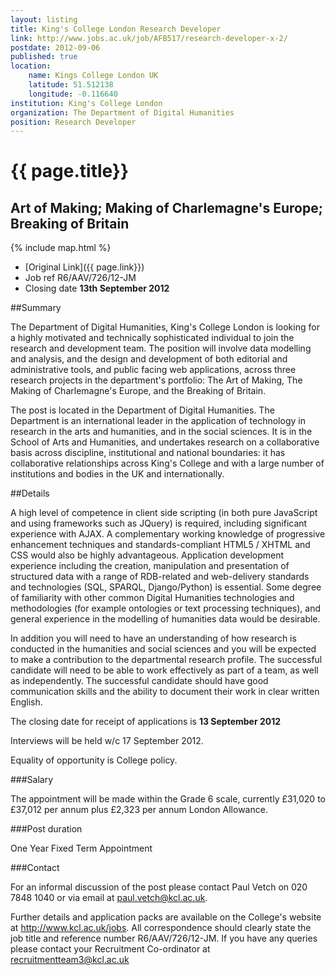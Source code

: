 ```yaml
---
layout: listing
title: King's College London Research Developer
link: http://www.jobs.ac.uk/job/AFB517/research-developer-x-2/
postdate: 2012-09-06
published: true
location:
    name: Kings College London UK
    latitude: 51.512138
    longitude: -0.116640
institution: King's College London
organization: The Department of Digital Humanities
position: Research Developer
---
```



# {{ page.title}}
## Art of Making; Making of Charlemagne's Europe; Breaking of Britain

{% include map.html %}



* [Original Link]({{ page.link}})
* Job ref R6/AAV/726/12-JM
* Closing date **13th September 2012**

##Summary

The Department of Digital Humanities, King's College London is looking for a highly motivated and technically sophisticated individual to join the research and development team. The position will involve data modelling and analysis, and the design and development of both editorial and administrative tools, and public facing web applications, across three research projects in the department's portfolio: The Art of Making, The Making of Charlemagne's Europe, and the Breaking of Britain.

The post is located in the Department of Digital Humanities. The Department is an international leader in the application of technology in research in the arts and humanities, and in the social sciences.  It is in the School of Arts and Humanities, and undertakes research on a collaborative basis across discipline, institutional and national boundaries: it has collaborative relationships across King's College and with a large number of institutions and bodies in the UK and internationally. 

##Details

A high level of competence  in client side scripting (in both pure JavaScript and using  frameworks such as JQuery) is required, including significant experience with AJAX.  A complementary working knowledge of progressive enhancement techniques and standards-compliant HTML5 / XHTML and CSS would also be highly advantageous. Application development experience including the creation, manipulation and presentation of structured data with a range of RDB-related and web-delivery standards and technologies (SQL, SPARQL, Django/Python) is essential. Some degree of familiarity with other common Digital Humanities technologies and methodologies (for example ontologies or text processing techniques), and general experience in the modelling of humanities data would be desirable.

In addition you will need to have an understanding of how research is conducted in the humanities and social sciences and you will be expected to make a contribution to the departmental research profile. The successful candidate will need to be able to work effectively as part of a team, as well as independently. The successful candidate should have good communication skills and the ability to document their work in clear written English.

The closing date for receipt of applications is **13 September 2012** 

Interviews will be held w/c 17 September 2012.

Equality of opportunity is College policy.

###Salary

The appointment will be made within the Grade 6 scale, currently &pound;31,020 to &pound;37,012 per annum plus &pound;2,323 per annum London Allowance.

###Post duration

One Year Fixed Term Appointment

###Contact

For an informal discussion of the post please contact Paul Vetch on 020 7848 1040 or via email at <paul.vetch@kcl.ac.uk>.

Further details and application packs are available on the College's website at <http://www.kcl.ac.uk/jobs>. All correspondence should clearly state the job title and reference number R6/AAV/726/12-JM. If you have any queries please contact your Recruitment Co-ordinator at <recruitmentteam3@kcl.ac.uk>